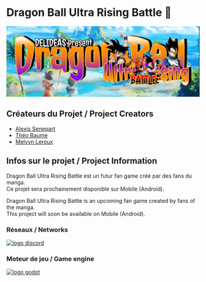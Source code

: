 # Dragon Ball Ultra Rising Battle 🐉

![Logo du jeu](https://github.com/Delideas/DBURB/blob/main/images/banner.png)

## Créateurs du Projet / Project Creators
- [Alexis Senepart](https://github.com/Kh4ru)
- [Théo Baume](https://github.com/Nasus02X)
- [Melvyn Leroux](https://github.com/Raboxe)

## Infos sur le projet / Project Information
Dragon Ball Ultra Rising Battle est un futur fan game créé par des fans du manga.\
Ce projet sera prochainement disponible sur Mobile (Android).

Dragon Ball Ultra Rising Battle is an upcoming fan game created by fans of the manga.\
This project will soon be available on Mobile (Android).

### Réseaux / Networks
[![logo discord](https://avatars.githubusercontent.com/u/1965106?s=64&v=4)](https://discord.gg/JuU67wDf9u)

### Moteur de jeu / Game engine
<a href="https://godotengine.org">
    <img src="https://upload.wikimedia.org/wikipedia/commons/5/5a/Godot_logo.svg" alt="logo godot" width="200">
</a>

